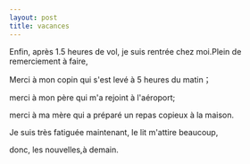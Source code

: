 ```yaml
---
layout: post
title: vacances
---
```


<p>Enfin, après 1.5 heures de vol, je suis rentrée chez moi.Plein de remerciement à faire,</p>
<p>Merci à mon copin qui s&#39;est levé à 5 heures du matin； </p>
<p>merci à mon père qui m&#39;a rejoint à l&#39;aéroport;</p>
<p>merci à ma mère qui a préparé un repas copieux à la maison. </p>
<p>Je suis très fatiguée maintenant, le lit m&#39;attire beaucoup, </p>
<p>donc, les nouvelles,à demain. </p>
<p></p>
